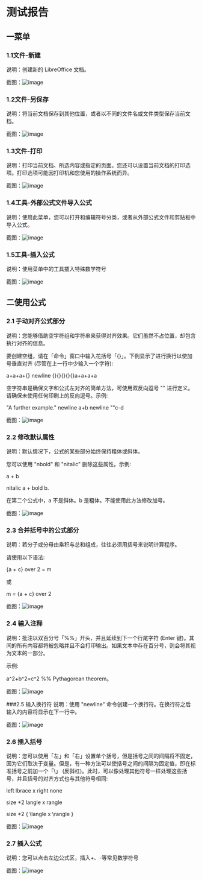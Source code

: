 # 测试报告

## 一菜单
### 1.1文件-新建
说明：创建新的 LibreOffice 文档。

截图：![image](./image1/z1.png)

### 1.2文件-另保存
说明：将当前文档保存到其他位置，或者以不同的文件名或文件类型保存当前文档。

截图：![image](./image1/z2.png)

### 1.3文件-打印
说明：打印当前文档、所选内容或指定的页面。您还可以设置当前文档的打印选项。打印选项可能因打印机和您使用的操作系统而异。

截图：![image](./image1/z3.png)

### 1.4工具-外部公式文件导入公式
说明：使用此菜单，您可以打开和编辑符号分类，或者从外部公式文件和剪贴板中导入公式。

截图：![image](./image1/z4.png)

### 1.5工具-插入公式
说明：使用菜单中的工具插入特殊数学符号

截图：![image](./image1/z5.png)

## 二使用公式
### 2.1 手动对齐公式部分
说明：您能够借助空字符组和字符串来获得对齐效果。它们虽然不占位置，却包含执行对齐的信息。

要创建空组，请在「命令」窗口中输入花括号「{}」。下例显示了进行换行以使加号垂直对齐 (尽管在上一行中少输入一个字符):

a+a+a+{} newline {}{}{}{}{}a+a+a+a

空字符串是确保文字和公式左对齐的简单方法，可使用双反向逗号 "" 进行定义。请确保未使用任何印刷上的反向逗号。示例:

"A further example." newline a+b newline ""c-d

截图：![image](./image1/z6.png)

### 2.2 修改默认属性
说明：默认情况下，公式的某些部分始终保持粗体或斜体。

您可以使用 "nbold" 和 "nitalic" 删除这些属性。示例:

a + b

nitalic a + bold b.

在第二个公式中，a 不是斜体。b 是粗体。不能使用此方法修改加号。

截图：![image](./image1/z7.png)

### 2.3 合并括号中的公式部分
说明：若分子或分母由乘积与总和组成，往往必须用括号来说明计算程序。

请使用以下语法:

{a + c} over 2 = m

或

m = {a + c} over 2

截图：![image](./image1/z8.png)

### 2.4 输入注释
说明：批注以双百分号「%%」开头，并且延续到下一个行尾字符 (Enter 键)。其间的所有内容都将被忽略并且不会打印输出。如果文本中存在百分号，则会将其视为文本的一部分。

示例:

a^2+b^2=c^2 %% Pythagorean theorem。

截图：![image](./image1/z9.png)

###2.5 输入换行符
说明：使用 "newline" 命令创建一个换行符。在换行符之后输入的内容将显示在下一行中。

截图：![image](./image1/z10.png)

### 2.6 插入括号
说明：您可以使用「左」和「右」设置单个括号，但是括号之间的间隔将不固定，因为它们取决于变量。但是，有一种方法可以使括号之间的间隔为固定值，即在标准括号之前加一个「\」 (反斜杠)。此时，可以像处理其他符号一样处理这些括号，并且括号的对齐方式也与其他符号相同:

left lbrace x right none

size *2 langle x rangle

size *2 { \langle x \rangle }

截图：![image](./image1/z11.png)

### 2.7 插入公式
说明：您可以点击左边公式区，插入+、-等常见数学符号

截图：![image](./image1/z12.png)